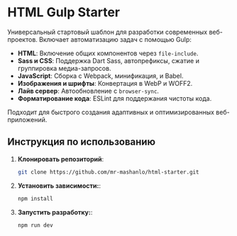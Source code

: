 # HTML Gulp Starter

Универсальный стартовый шаблон для разработки современных веб-проектов. Включает автоматизацию задач с помощью Gulp:

- **HTML**: Включение общих компонентов через `file-include`.
- **Sass и CSS**: Поддержка Dart Sass, автопрефиксы, сжатие и группировка медиа-запросов.
- **JavaScript**: Сборка с Webpack, минификация, и Babel.
- **Изображения и шрифты**: Конвертация в WebP и WOFF2.
- **Лайв сервер**: Автообновление с `browser-sync`.
- **Форматирование кода**: ESLint для поддержания чистоты кода.

Подходит для быстрого создания адаптивных и оптимизированных веб-приложений.

## Инструкция по использованию

1. **Клонировать репозиторий**:
   ```bash
   git clone https://github.com/mr-mashanlo/html-starter.git
   ```

2. **Установить зависимости:**:
   ```bash
   npm install
   ```

3. **Запустить разработку:**:
   ```bash
   npm run dev
   ```